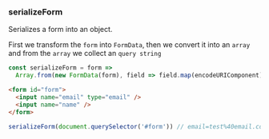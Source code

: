 ### serializeForm

Serializes a form into an object.

First we transform the `form` into `FormData`, then we convert it into an `array` and from the `array` we collect an `query string`

```js
const serializeForm = form =>
  Array.from(new FormData(form), field => field.map(encodeURIComponent).join('=')).join('&')
```

```html
<form id="form">
  <input name="email" type="email" />
  <input name="name" />
</form>
```

```js
serializeForm(document.querySelector('#form')) // email=test%40email.com&name=Test%20Name
```